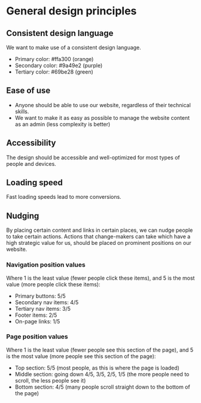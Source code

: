 # General design principles

## Consistent design language

We want to make use of a consistent design language.

- Primary color: #ffa300 (orange)
- Secondary color: #9a49e2 (purple)
- Tertiary color: #69be28 (green)

## Ease of use

- Anyone should be able to use our website, regardless of their technical skills.
- We want to make it as easy as possible to manage the website content as an admin (less complexity is better)

## Accessibility

The design should be accessible and well-optimized for most types of people and devices.

## Loading speed

Fast loading speeds lead to more conversions.

## Nudging

By placing certain content and links in certain places, we can nudge people to take certain actions. Actions that change-makers can take which have a high strategic value for us, should be placed on prominent positions on our website.

### Navigation position values

Where 1 is the least value (fewer people click these items), and 5 is the most value (more people click these items):

- Primary buttons: 5/5
- Secondary nav items: 4/5
- Tertiary nav items: 3/5
- Footer items: 2/5
- On-page links: 1/5

### Page position values

Where 1 is the least value (fewer people see this section of the page), and 5 is the most value (more people see this section of the page):

- Top section: 5/5 (most people, as this is where the page is loaded)
- Middle section: going down 4/5, 3/5, 2/5, 1/5 (the more people need to scroll, the less people see it)
- Bottom section: 4/5 (many people scroll straight down to the bottom of the page)
